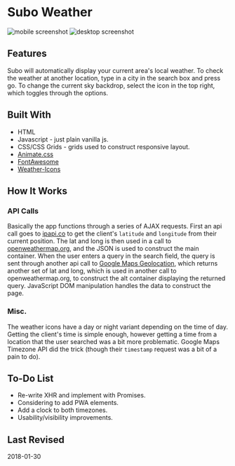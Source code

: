 # Subo Weather

![mobile screenshot](https://i.imgur.com/PLKeymE.png "Mobile")
![desktop screenshot](https://i.imgur.com/o7OptCi.png "Desktop")

## Features

Subo will automatically display your current area's local weather. To check the weather at another location, type in a city in the search box and press go. To change the current sky backdrop, select the icon in the top right, which toggles through the options.

## Built With

* HTML
* Javascript - just plain vanilla js.
* CSS/CSS Grids - grids used to construct responsive layout.
* [Animate.css](https://daneden.github.io/animate.css/)
* [FontAwesome](http://fontawesome.io/)
* [Weather-Icons](http://erikflowers.github.io/weather-icons/)

## How It Works
### API Calls
Basically the app functions through a series of AJAX requests. First an api call goes to [ipapi.co](https://ipapi.co/) to get the client's   `latitude` and `longitude` from their current position. The lat and long is then used in a call to [openweathermap.org](http://openweathermap.org/), and the JSON is used to construct the main container. When the user enters a query in the search field, the query is sent through another api call to [Google Maps Geolocation](https://developers.google.com/maps/documentation/geolocation/intro), which returns another set of lat and long, which is used in another call to openweathermap.org, to construct the alt container displaying the returned query. JavaScript DOM manipulation handles the data to construct the page.

### Misc.
The weather icons have a day or night variant depending on the time of day. Getting the client's time is simple enough, however getting a time from a location that the user searched was a bit more problematic. Google Maps Timezone API did the trick (though their `timestamp` request was a bit of a pain to do).

## To-Do List
* Re-write XHR and implement with Promises.
* Considering to add PWA elements.
* Add a clock to both timezones.
* Usability/visibility improvements.

## Last Revised
2018-01-30
